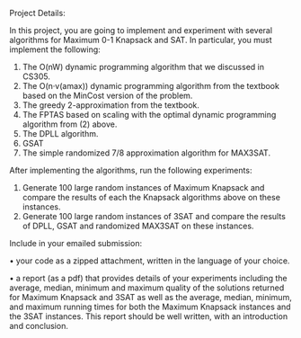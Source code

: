 Project Details:

In this project, you are going to implement and experiment with several algorithms for Maximum 0-1
Knapsack and SAT. In particular, you must implement the following:

1. The O(nW) dynamic programming algorithm that we discussed in CS305.
2. The O(n·v(amax)) dynamic programming algorithm from the textbook based on the MinCost version
of the problem.
3. The greedy 2-approximation from the textbook.
4. The FPTAS based on scaling with the optimal dynamic programming algorithm from (2) above.
5. The DPLL algorithm.
6. GSAT
7. The simple randomized 7/8 approximation algorithm for MAX3SAT.

After implementing the algorithms, run the following experiments:

1. Generate 100 large random instances of Maximum Knapsack and compare the results of each the
Knapsack algorithms above on these instances.
2. Generate 100 large random instances of 3SAT and compare the results of DPLL, GSAT and randomized
MAX3SAT on these instances.

Include in your emailed submission:

• your code as a zipped attachment, written in the language of your choice.

• a report (as a pdf) that provides details of your experiments including the average, median, minimum
and maximum quality of the solutions returned for Maximum Knapsack and 3SAT as well as the
average, median, minimum, and maximum running times for both the Maximum Knapsack instances
and the 3SAT instances. This report should be well written, with an introduction and conclusion.
